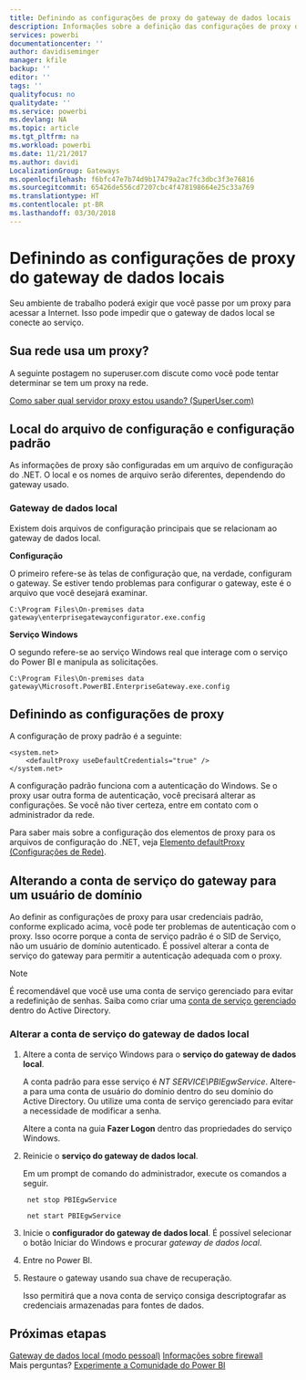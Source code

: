 ```yaml
---
title: Definindo as configurações de proxy do gateway de dados locais
description: Informações sobre a definição das configurações de proxy do gateway de dados local.
services: powerbi
documentationcenter: ''
author: davidiseminger
manager: kfile
backup: ''
editor: ''
tags: ''
qualityfocus: no
qualitydate: ''
ms.service: powerbi
ms.devlang: NA
ms.topic: article
ms.tgt_pltfrm: na
ms.workload: powerbi
ms.date: 11/21/2017
ms.author: davidi
LocalizationGroup: Gateways
ms.openlocfilehash: f6bfc47e7b74d9b17479a2ac7fc3dbc3f3e76816
ms.sourcegitcommit: 65426de556cd7207cbc4f478198664e25c33a769
ms.translationtype: HT
ms.contentlocale: pt-BR
ms.lasthandoff: 03/30/2018
---
```

# <a name="configuring-proxy-settings-for-the-on-premises-data-gateway"></a>Definindo as configurações de proxy do gateway de dados locais
Seu ambiente de trabalho poderá exigir que você passe por um proxy para acessar a Internet. Isso pode impedir que o gateway de dados local se conecte ao serviço.

## <a name="does-your-network-use-a-proxy"></a>Sua rede usa um proxy?
A seguinte postagem no superuser.com discute como você pode tentar determinar se tem um proxy na rede.

[Como saber qual servidor proxy estou usando? (SuperUser.com)](https://superuser.com/questions/346372/how-do-i-know-what-proxy-server-im-using)

## <a name="configuration-file-location-and-default-configuration"></a>Local do arquivo de configuração e configuração padrão
As informações de proxy são configuradas em um arquivo de configuração do .NET. O local e os nomes de arquivo serão diferentes, dependendo do gateway usado.

### <a name="on-premises-data-gateway"></a>Gateway de dados local
Existem dois arquivos de configuração principais que se relacionam ao gateway de dados local.

**Configuração**

O primeiro refere-se às telas de configuração que, na verdade, configuram o gateway. Se estiver tendo problemas para configurar o gateway, este é o arquivo que você desejará examinar.

    C:\Program Files\On-premises data gateway\enterprisegatewayconfigurator.exe.config

**Serviço Windows**

O segundo refere-se ao serviço Windows real que interage com o serviço do Power BI e manipula as solicitações.

    C:\Program Files\On-premises data gateway\Microsoft.PowerBI.EnterpriseGateway.exe.config

## <a name="configuring-proxy-settings"></a>Definindo as configurações de proxy
A configuração de proxy padrão é a seguinte:

    <system.net>
        <defaultProxy useDefaultCredentials="true" />
    </system.net>

A configuração padrão funciona com a autenticação do Windows. Se o proxy usar outra forma de autenticação, você precisará alterar as configurações. Se você não tiver certeza, entre em contato com o administrador da rede.

Para saber mais sobre a configuração dos elementos de proxy para os arquivos de configuração do .NET, veja [Elemento defaultProxy (Configurações de Rede)](https://msdn.microsoft.com/library/kd3cf2ex.aspx).

## <a name="changing-the-gateway-service-account-to-a-domain-user"></a>Alterando a conta de serviço do gateway para um usuário de domínio
Ao definir as configurações de proxy para usar credenciais padrão, conforme explicado acima, você pode ter problemas de autenticação com o proxy. Isso ocorre porque a conta de serviço padrão é o SID de Serviço, não um usuário de domínio autenticado. É possível alterar a conta de serviço do gateway para permitir a autenticação adequada com o proxy.

> [!NOTE]
> É recomendável que você use uma conta de serviço gerenciado para evitar a redefinição de senhas. Saiba como criar uma [conta de serviço gerenciado](https://technet.microsoft.com/library/dd548356.aspx) dentro do Active Directory.
> 
> 

### <a name="change-the-on-premises-data-gateway-service-account"></a>Alterar a conta de serviço do gateway de dados local
1. Altere a conta de serviço Windows para o **serviço do gateway de dados local**.
   
    A conta padrão para esse serviço é *NT SERVICE\PBIEgwService*. Altere-a para uma conta de usuário do domínio dentro do seu domínio do Active Directory. Ou utilize uma conta de serviço gerenciado para evitar a necessidade de modificar a senha.
   
    Altere a conta na guia **Fazer Logon** dentro das propriedades do serviço Windows.
2. Reinicie o **serviço do gateway de dados local**.
   
    Em um prompt de comando do administrador, execute os comandos a seguir.
   
        net stop PBIEgwService
   
        net start PBIEgwService
3. Inicie o **configurador do gateway de dados local**. É possível selecionar o botão Iniciar do Windows e procurar *gateway de dados local*.
4. Entre no Power BI.
5. Restaure o gateway usando sua chave de recuperação.
   
    Isso permitirá que a nova conta de serviço consiga descriptografar as credenciais armazenadas para fontes de dados.

## <a name="next-steps"></a>Próximas etapas
[Gateway de dados local (modo pessoal)](service-gateway-personal-mode.md)
[Informações sobre firewall](service-gateway-onprem-tshoot.md#firewall-or-proxy)  
Mais perguntas? [Experimente a Comunidade do Power BI](http://community.powerbi.com/)

